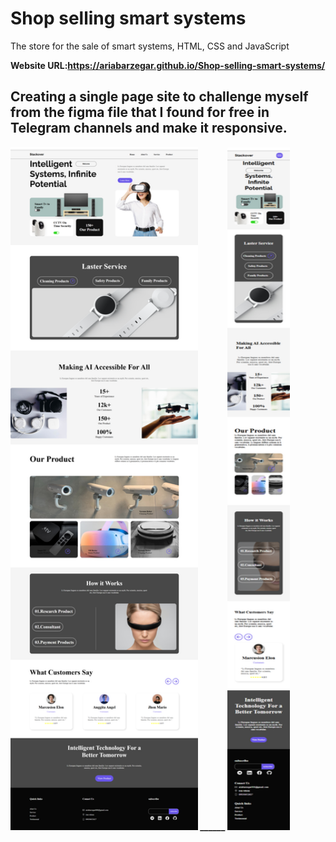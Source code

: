 # Shop selling smart systems
The store for the sale of smart systems, HTML, CSS and JavaScript

<b>Website URL:<b/><a href="https://ariabarzegar.github.io/Shop-selling-smart-systems">https://ariabarzegar.github.io/Shop-selling-smart-systems/<a/>
<h2>Creating a single page site to challenge myself from the figma file that I found for free in Telegram channels and make it responsive.</h2>
  <img src="https://raw.githubusercontent.com/ariabarzegar/Shop-selling-smart-systems/refs/heads/main/image/screencapture-file-C-Users-Lenovo-Desktop-New-folder-5-Shop-selling-smart-systems-index-html-2024-11-27-00_02_43.png" width="300px"/>
<span>______</span>
  <img src="https://raw.githubusercontent.com/ariabarzegar/Shop-selling-smart-systems/refs/heads/main/image/screencapture-file-C-Users-Lenovo-Desktop-New-folder-5-Shop-selling-smart-systems-index-html-2024-11-27-00_05_46.png" width="100px" height="1092px" />
